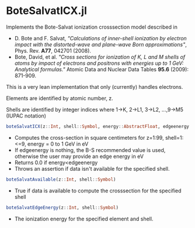 # BoteSalvatICX.jl
Implements the Bote-Salvat ionization crosssection model described in

* D. Bote and F. Salvat, _"Calculations of inner-shell ionization by electron impact with the distorted-wave and plane-wave Born approximations"_, Phys. Rev. **A77**, 042701 (2008).
* Bote, David, et al. _"Cross sections for ionization of K, L and M shells of atoms by impact of electrons and positrons with energies up to 1 GeV: Analytical formulas."_ Atomic Data and Nuclear Data Tables **95.6** (2009): 871-909.

This is a very lean implementation that only (currently) handles electrons.

Elements are identified by atomic number, z.

Shells are identified by integer indices where 1->K, 2->L1, 3->L2, ...,9->M5 (IUPAC notation)

```julia
boteSalvatICX(z::Int, shell::Symbol, energy::AbstractFloat, edgeenergy::Union{Float64,Nothing}=nothing)
```
* Computes the cross-section in square centimeters for z=1:99, shell=1:<=9, energy = 0 to 1 GeV in eV
* If edgeenergy is nothing, the B-S recommended value is used, otherwise the user may provide an edge energy in eV
* Returns 0.0 if energy<edgeenergy 
* Throws an assertion if data isn't available for the specified shell.

```julia
boteSalvatAvailable(z::Int, shell::Symbol)
```
* True if data is available to compute the crosssection for the specified shell

```julia
boteSalvatEdgeEnergy(z::Int, shell::Symbol)
```
* The ionization energy for the specified element and shell.
